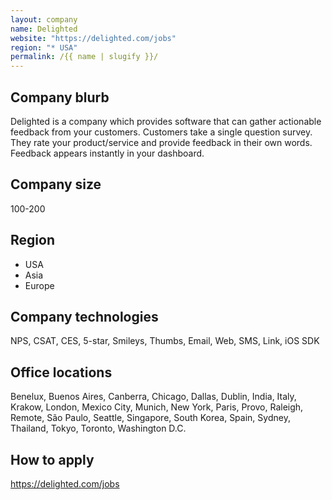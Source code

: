 ```yaml
---
layout: company
name: Delighted
website: "https://delighted.com/jobs"
region: "* USA"
permalink: /{{ name | slugify }}/
---
```


## Company blurb

Delighted is a company which provides software that can gather actionable feedback from your customers. Customers take a single question survey. They rate your product/service and provide feedback in their own words. Feedback appears instantly in your dashboard.

## Company size

100-200

## Region

* USA
* Asia
* Europe

## Company technologies

NPS,
CSAT,
CES,
5-star,
Smileys,
Thumbs,
Email,
Web,
SMS,
Link,
iOS SDK

## Office locations

Benelux,
Buenos Aires,
Canberra,
Chicago,
Dallas,
Dublin,
India,
Italy,
Krakow,
London,
Mexico City,
Munich,
New York,
Paris,
Provo,
Raleigh,
Remote,
São Paulo,
Seattle,
Singapore,
South Korea,
Spain,
Sydney,
Thailand,
Tokyo,
Toronto,
Washington D.C. 

## How to apply

https://delighted.com/jobs